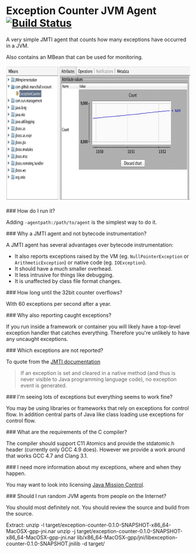 Exception Counter JVM Agent [![Build Status](https://travis-ci.org/marschall/exception-counter.svg?branch=master)](https://travis-ci.org/marschall/exception-counter)
===========================

A very simple JMTI agent that counts how many exceptions have occurred in a JVM.

Also contains an MBean that can be used for monitoring.

<img src="https://raw.githubusercontent.com/marschall/exception-counter/master/src/doc/exception-count-2.png" width="877" height="372" alt="VisualVM"/>

### How do I run it?

Adding `-agentpath:/path/to/agent` is the simplest way to do it.

### Why a JMTI agent and not bytecode instrumentation?

A JMTI agent has several advantages over bytecode instrumentation:

 - It also reports exceptions raised by the VM (eg. `NullPointerException` or `ArithmeticException`) or native code (eg. `IOException`).
 - It should have a much smaller overhead.
 - It less intrusive for things like debugging.
 - It is unaffected by class file format changes.

### How long until the 32bit counter overflows?

With 60 exceptions per second after a year.

### Why also reporting caught exceptions?

If you run inside a framework or container you will likely have a top-level exception handler that catches everything. Therefore you're unlikely to have any uncaught exceptions.

### Which exceptions are not reported?

To quote from the [JMTI documentation](http://docs.oracle.com/javase/8/docs/platform/jvmti/jvmti.html#Exception)

> If an exception is set and cleared in a native method (and thus is never visible to Java programming language code), no exception event is generated. 

### I'm seeing lots of exceptions but everything seems to work fine?

You may be using libraries or frameworks that rely on exceptions for control flow. In addition central parts of Java like class loading use exceptions for control flow.

### What are the requirements of the C compiler?

The compiler should support C11 Atomics and provide the stdatomic.h header (currently only GCC 4.9 does). However we provide a work around that works GCC 4.7 and Clang 3.1.

### I need more information about my exceptions, where and when they happen.

You may want to look into licensing [Java Mission Control](http://www.oracle.com/technetwork/java/javaseproducts/mission-control/java-mission-control-1998576.html).

### Should I run random JVM agents from people on the Internet?

You should most definitely not. You should review the source and build from the source.

Extract:
unzip -l target/exception-counter-0.1.0-SNAPSHOT-x86_64-MacOSX-gpp-jni.nar 
unzip -j target/exception-counter-0.1.0-SNAPSHOT-x86_64-MacOSX-gpp-jni.nar lib/x86_64-MacOSX-gpp/jni/libexception-counter-0.1.0-SNAPSHOT.jnilib  -d target/

